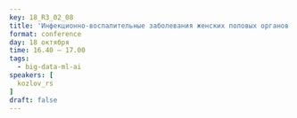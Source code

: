 ```yaml
---
key: 18_R3_02_08
title: 'Инфекционно-воспалительные заболевания женских половых органов: проблемы и решения'
format: conference
day: 18 октября
time: 16.40 – 17.00
tags:
  - big-data-ml-ai
speakers: [
  kozlov_rs
]
draft: false
---
```

